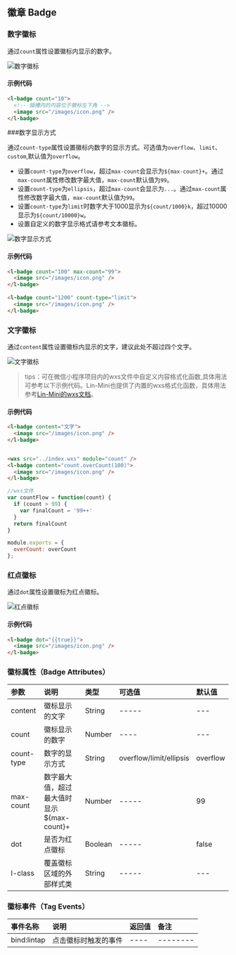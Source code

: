 ## 徽章 Badge

### 数字徽标

通过`count`属性设置徽标内显示的数字。

![数字徽标](http://imglf3.nosdn0.126.net/img/RW5CNXdoVFJDVmlUN01tNTlJaXhTY3JreWhScmkyOWtFa284UHpvWDNiNnFEeTVxV00rVm1nPT0.png?imageView&thumbnail=500x0&quality=96&stripmeta=0) 

#### 示例代码

```html 
<l-badge count="10">
  <!-- 插槽内的内容位于徽标左下角 -->
  <image src="/images/icon.png" />
</l-badge>
```

###数字显示方式

通过`count-type`属性设置徽标内数字的显示方式。可选值为`overflow`、`limit`、`custom`,默认值为`overflow`。

* 设置`count-type`为`overflow`，超过`max-count`会显示为`${max-count}+`。通过`max-count`属性修改数字最大值，`max-count`默认值为`99`。
* 设置`count-type`为`ellipsis`，超过`max-count`会显示为`...`。通过`max-count`属性修改数字最大值，`max-count`默认值为`99`。
* 设置`count-type`为`limit`时数字大于1000显示为`${count/1000}k`，超过10000显示为`${count/10000}w`。
* 设置自定义的数字显示格式请参考文本徽标。

![数字显示方式](http://imglf3.nosdn0.126.net/img/RW5CNXdoVFJDVmlUN01tNTlJaXhTVmFCS1krN1p5T3pPQ3FTSEVER05NYjRabWg5aTF5VnZ3PT0.png?imageView&thumbnail=500x0&quality=96&stripmeta=0)

#### 示例代码

```html
<l-badge count="100" max-count="99">
  <image src="/images/icon.png" />
</l-badge>
 
<l-badge count="1200" count-type="limit">
  <image src="/images/icon.png" />
</l-badge>
```

### 文字徽标

通过`content`属性设置徽标内显示的文字，建议此处不超过四个文字。

![文字徽标](http://imglf3.nosdn0.126.net/img/RW5CNXdoVFJDVmlUN01tNTlJaXhTY0lVVkJhTVdJdXA0Tkw2d0pENGxqZmx5Z3VhUmliT3NRPT0.png?imageView&thumbnail=500x0&quality=96&stripmeta=0) 

> tips：可在微信小程序项目内的wxs文件中自定义内容格式化函数,具体用法可参考以下示例代码。Lin-Mini也提供了内置的wxs格式化函数，具体用法参考[Lin-Mini的wxs文档](https://coding.net/u/indexer/p/Lin-mini/git/tree/master/docs/start.md)。

#### 示例代码

```html 
<l-badge content="文字">
  <image src="/images/icon.png" />
</l-badge>


<wxs src="../index.wxs" module="count" />
<l-badge content="count.overCount(100)">
  <image src="/images/icon.png" />
</l-badge>
```


```js
//wxs文件
var countFlow = function(count) {
  if (count > 99) {
    var finalCount = '99++'
  }
  return finalCount
}

module.exports = {
  overCount: overCount
};
```

### 红点徽标

通过`dot`属性设置徽标为红点徽标。

![红点徽标](http://imglf5.nosdn0.126.net/img/RW5CNXdoVFJDVmlUN01tNTlJaXhTYXF5ckNOMmR2VDg5TDhyamtISjhsTlpTQ2cwZkpQMTNBPT0.png?imageView&thumbnail=500x0&quality=96&stripmeta=0) 

#### 示例代码

```html
<l-badge dot="{{true}}">
  <image src="/images/icon.png" />
</l-badge>
```

### 徽标属性（Badge Attributes）
| 参数   | 说明   | 类型   | 可选值   | 默认值    | 
|:----|:----|:----|:----|:----|
| content   | 徽标显示的文字   | String   | -----   | ---   | 
| count   |  徽标显示的数字  | Number   | ----   | ---  | 
| count-type   |  数字的显示方式  | String   | overflow/limit/ellipsis  | overflow  | 
| max-count | 数字最大值，超过最大值时显示${max-count}+    | Number   | -----   | 99   | 
| dot  | 是否为红点徽标   | Boolean   | -----   | false   | 
| l-class   | 覆盖徽标区域的外部样式类   | String   | -----   | ---   | 

### 徽标事件（Tag Events）

| 事件名称   | 说明   | 返回值   | 备注   | 
|:----|:----|:----|:----|
| bind:lintap   | 点击徽标时触发的事件   | ----   | --------   | 

  [1]: https://coding.net/u/indexer/p/Lin-mini/git/blob/master/docs/start.md